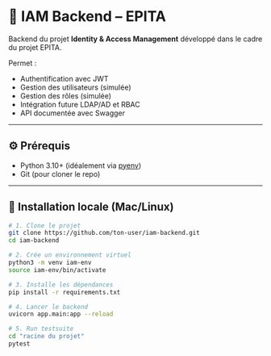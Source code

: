 # 🔐 IAM Backend – EPITA

Backend du projet **Identity & Access Management** développé dans le cadre du projet EPITA.

Permet :
- Authentification avec JWT
- Gestion des utilisateurs (simulée)
- Gestion des rôles (simulée)
- Intégration future LDAP/AD et RBAC
- API documentée avec Swagger

---

## ⚙️ Prérequis

- Python 3.10+ (idéalement via [pyenv](https://github.com/pyenv/pyenv))
- Git (pour cloner le repo)

---

## 🧪 Installation locale (Mac/Linux)

```bash
# 1. Clone le projet
git clone https://github.com/ton-user/iam-backend.git
cd iam-backend

# 2. Crée un environnement virtuel
python3 -m venv iam-env
source iam-env/bin/activate

# 3. Installe les dépendances
pip install -r requirements.txt

# 4. Lancer le backend
uvicorn app.main:app --reload

# 5. Run testsuite
cd "racine du projet"
pytest
